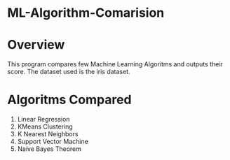 # ML-Algorithm-Comarision

# Overview
This program compares few Machine Learning Algoritms and outputs their score. The dataset used is the iris dataset.

# Algoritms Compared
1. Linear Regression
2. KMeans Clustering
3. K Nearest Neighbors
4. Support Vector Machine
5. Naive Bayes Theorem

